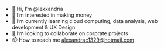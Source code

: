 - 👋 Hi, I’m @lexxandria
- 👀 I’m interested in making money
- 🌱 I’m currently learning cloud computing, data analysis, web development & UX Design
- 💞️ I’m looking to collaborate on corprate projects 
- 📫 How to reach me alexandrac1329@hotmail.com

<!---
lexxandria/lexxandria is a ✨ special ✨ repository because its `README.md` (this file) appears on your GitHub profile.
You can click the Preview link to take a look at your changes.
--->
